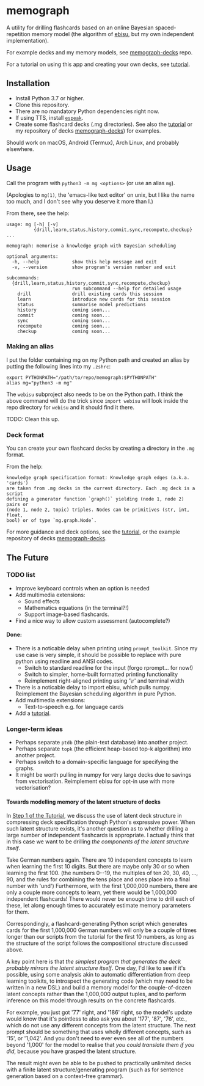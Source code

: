 # memograph

A utility for drilling flashcards based on an online Bayesian
spaced-repetition memory model
(the algorithm of [ebisu](https://github.com/fasiha/ebisu), but my own
independent implementation).

For example decks and my memory models, see
[memograph-decks](https://github.com/matomatical/memograph-decks) repo.

For a tutorial on using this app and creating your own decks,
see [tutorial](tutorial/).

## Installation

* Install Python 3.7 or higher.
* Clone this repository.
* There are no mandatory Python dependencies right now.
* If using TTS, install [`espeak`](https://github.com/espeak-ng/espeak-ng/).
* Create some flashcard decks (.mg directories).
  See also the [tutorial](tutorial/) or my repository of decks
  [memograph-decks](https://github.com/matomatical/memograph-decks))
  for examples.

Should work on macOS, Android (Termux), Arch Linux, and probably elsewhere.

## Usage

Call the program with `python3 -m mg <options>` (or use an alias `mg`).

(Apologies to `mg(1)`, the 'emacs-like text editor' on unix, but I like the
name too much, and I don't see why you deserve it more than I.)

From there, see the help:

```
usage: mg [-h] [-v]
          {drill,learn,status,history,commit,sync,recompute,checkup} ...

memograph: memorise a knowledge graph with Bayesian scheduling

optional arguments:
  -h, --help            show this help message and exit
  -v, --version         show program's version number and exit

subcommands:
  {drill,learn,status,history,commit,sync,recompute,checkup}
                        run subcommand --help for detailed usage
    drill               drill existing cards this session
    learn               introduce new cards for this session
    status              summarise model predictions
    history             coming soon...
    commit              coming soon...
    sync                coming soon...
    recompute           coming soon...
    checkup             coming soon...
```

### Making an alias

I put the folder containing mg on my Python path and created an alias by
putting the following lines into my `.zshrc`:

```
export PYTHONPATH="/path/to/repo/memograph:$PYTHONPATH"
alias mg="python3 -m mg"
```

The `webisu` subproject also needs to be on the Python path. I think the
above command will do the trick since `import webisu` will look inside the
repo directory for `webisu` and it should find it there.

TODO: Clean this up.

### Deck format

You can create your own flashcard decks by creating a directory in the
`.mg` format.

From the help:

```
knowledge graph specification format: Knowledge graph edges (a.k.a. 'cards')
are taken from .mg decks in the current directory. Each .mg deck is a script
defining a generator function `graph()` yielding (node 1, node 2) pairs or
(node 1, node 2, topic) triples. Nodes can be primitives (str, int, float,
bool) or of type `mg.graph.Node`.
```

For more guidance and deck options, see the [tutorial](tutorial/),
or the example repository of decks
[memograph-decks](https://github.com/matomatical/memograph-decks).



## The Future

### TODO list

* Improve keyboard controls when an option is needed
* Add multimedia extensions:
  * Sound effects
  * Mathematics equations (in the terminal?!)
  * Support image-based flashcards.
* Find a nice way to allow custom assessment (autocomplete?)

#### Done:

* There is a noticable delay when printing using `prompt_toolkit`. Since my
  use case is very simple, it should be possible to replace with pure python
  using readline and ANSI codes.
  * Switch to standard readline for the input (forgo rprompt... for now!)
  * Switch to simpler, home-built formatted printing functionality
  * Reimplement right-aligned printing using '\r' and terminal width
* There is a noticable delay to import ebisu, which pulls numpy.
  Reimplement the Bayesian scheduling algorithm in pure Python.
* Add multimedia extensions:
  * Text-to-speech e.g. for language cards
* Add a [tutorial](tutorial/).


### Longer-term ideas

* Perhaps separate `ptdb` (the plain-text database) into another project.
* Perhaps separate `topk` (the efficient heap-based top-k algorithm) into
  another project.
* Perhaps switch to a domain-specific language for specifying the graphs.
* It might be worth pulling in numpy for very large decks due to savings from
  vectorisation. Reimplement ebisu for opt-in use with more vectorisation?

#### Towards modelling memory of the latent structure of decks

In [Step 1 of the Tutorial](tutorial/), we discuss the use of latent
deck structure in compressing deck specification through Python's
expressive power.
When such latent structure exists, it's another question as to whether
drilling a large number of independent flashcards is appropriate.
I actually think that in this case we want to be drilling *the components
of the latent structure itself*.

Take German numbers again. There are 10 independent concepts to learn
when learning the first 10 digits. But there are maybe only 30 or so
when learning the first 100.
(the numbers 0--19, the multiples of ten 20, 30, 40, ..., 90, and the
rules for combining the tens place and ones place into a final number
with 'und')
Furthermore, with the first 1,000,000 numbers, there are only a couple
more concepts to learn, yet there would be 1,000,000 independent
flashcards! There would never be enough time to drill each of these,
let along enough times to accurately estimate memory parameters for them.

Correspondingly, a flashcard-generating Python script which generates
cards for the first 1,000,000 German numbers will only be a couple of
times longer than our scripts from the tutorial for the first 10 numbers,
as long as the structure of the script follows the compositional
structure discussed above.

A key point here is that *the simplest program that generates the
deck probably mirrors the latent structure itself*.
One day, I'd like to see if it's possible, using some analysis akin to
automatic differentiation from deep learning toolkits, to introspect the
generating code (which may need to be written in a new DSL) and build
a memory model for the couple-of-dozen latent concepts rather than the
1,000,000 output tuples, and to perform inference on this model through
results on the concrete flashcards.

For example, you just got '77' right, and '186' right, so the model's
update would know that it's pointless to also ask you about '177',
'87', '76', etc., which do not use any different concepts from the
latent structure. The next prompt should be something that uses wholly
different concepts, such as '15', or '1,042'. And you don't need to ever
even see all of the numbers beyond '1,000' for the model to realise that
*you could translate them if you did*, because you have grasped the
latent structure.

The result might even be able to be pushed to practically unlimited
decks with a finite latent structure/generating program
(such as for sentence generation based on a context-free grammar).
